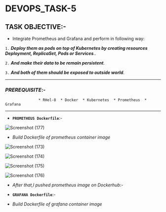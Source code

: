 # DEVOPS_TASK-5

## TASK OBJECTIVE:-

* Integrate Prometheus and Grafana and perform in following way:

`1.`  _**Deploy them as pods on top of Kubernetes by creating resources Deployment, ReplicaSet, Pods or Services**_..

`2.`  _**And make their data to be remain persistent**_.

`3.`  _**And both of them should be exposed to outside world**_.

---

### _PREREQUISITE_:-
                   * RHel-8  * Docker  * Kubernetes  * Prometheus  * Grafana
                   
---                   

* **`PROMETHEUS Dockerfile`**:-

![Screenshot (177)](https://user-images.githubusercontent.com/64469896/93336121-f6c82d80-f844-11ea-87d3-1ed734349240.png)

* _Build Dockerfile of prometheus container image_

![Screenshot (173)](https://user-images.githubusercontent.com/64469896/93336057-e021d680-f844-11ea-8b3e-772a9392a9e9.png)

![Screenshot (174)](https://user-images.githubusercontent.com/64469896/93336075-e617b780-f844-11ea-8252-8a954dedea61.png)

![Screenshot (175)](https://user-images.githubusercontent.com/64469896/93336091-eadc6b80-f844-11ea-8302-ebf30b9ab89d.png)

![Screenshot (176)](https://user-images.githubusercontent.com/64469896/93336108-f2037980-f844-11ea-9169-3bacd0339b4e.png)

* _After that,I pushed prometheus image on Dockerhub_:-



* **`GRAFANA Dockerfile`**:-



* _Build Dockerfile of grafana container image_







